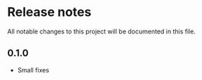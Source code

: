 # Release notes

All notable changes to this project will be documented in this file.

## 0.1.0

- Small fixes
